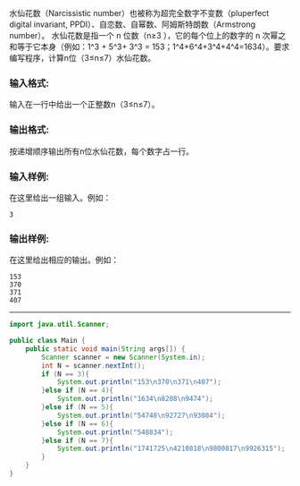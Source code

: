 水仙花数（Narcissistic number）也被称为超完全数字不变数（pluperfect digital invariant, PPDI）、自恋数、自幂数、阿姆斯特朗数（Armstrong number）。 水仙花数是指一个 n 位数（n≥3 ），它的每个位上的数字的 n 次幂之和等于它本身（例如：1^3 + 5^3+ 3^3 = 153；1^4+6^4+3^4+4^4=1634）。要求编写程序，计算n位（3≤n≤7）水仙花数。

### 输入格式:

输入在一行中给出一个正整数n（3≤n≤7）。

### 输出格式:

按递增顺序输出所有n位水仙花数，每个数字占一行。

### 输入样例:

在这里给出一组输入。例如：

```in
3
```

### 输出样例:

在这里给出相应的输出。例如：

```out
153
370
371
407
```

***

```java
import java.util.Scanner;

public class Main {
    public static void main(String args[]) {
        Scanner scanner = new Scanner(System.in);
        int N = scanner.nextInt();
        if (N == 3){
            System.out.println("153\n370\n371\n407");
        }else if (N == 4){
            System.out.println("1634\n8208\n9474");
        }else if (N == 5){
            System.out.println("54748\n92727\n93084");
        }else if (N == 6){
            System.out.println("548834");
        }else if (N == 7){
            System.out.println("1741725\n4210818\n9800817\n9926315");
        }
    }
}
```

